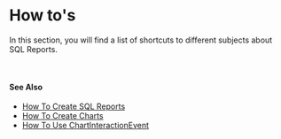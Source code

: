 # How to's

In this section, you will find a list of shortcuts to different subjects about SQL Reports.

<br/>

#### See Also  

* [How To Create SQL Reports](howto/basics.md)
* [How To Create Charts](howto/charts.md)
* [How To Use ChartInteractionEvent](howto/interactionevents.md)

